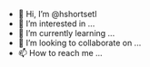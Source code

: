 - 👋 Hi, I’m @hshortsetl
- 👀 I’m interested in ...
- 🌱 I’m currently learning ...
- 💞️ I’m looking to collaborate on ...
- 📫 How to reach me ...

<!---
hshortsetl/hshortsetl is a ✨ special ✨ repository because its `README.md` (this file) appears on your GitHub profile.
You can click the Preview link to take a look at your changes.
--->
